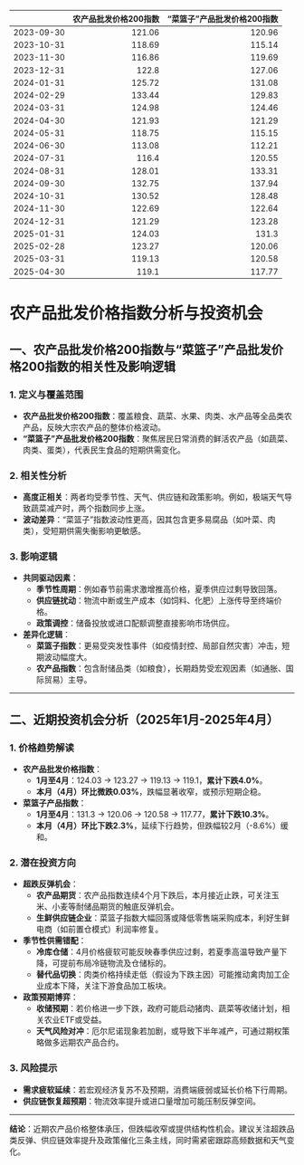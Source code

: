 |            |   农产品批发价格200指数 |   “菜篮子”产品批发价格200指数 |
|:-----------|------------------------:|------------------------------:|
| 2023-09-30 |                  121.06 |                        120.96 |
| 2023-10-31 |                  118.69 |                        115.14 |
| 2023-11-30 |                  116.86 |                        119.69 |
| 2023-12-31 |                  122.8  |                        127.06 |
| 2024-01-31 |                  125.72 |                        131.08 |
| 2024-02-29 |                  133.44 |                        129.83 |
| 2024-03-31 |                  124.98 |                        124.46 |
| 2024-04-30 |                  121.93 |                        121.29 |
| 2024-05-31 |                  118.75 |                        115.15 |
| 2024-06-30 |                  113.08 |                        112.21 |
| 2024-07-31 |                  116.4  |                        120.55 |
| 2024-08-31 |                  128.01 |                        133.31 |
| 2024-09-30 |                  132.75 |                        137.94 |
| 2024-10-31 |                  130.52 |                        128.48 |
| 2024-11-30 |                  122.69 |                        122.64 |
| 2024-12-31 |                  121.29 |                        123.28 |
| 2025-01-31 |                  124.03 |                        131.3  |
| 2025-02-28 |                  123.27 |                        120.06 |
| 2025-03-31 |                  119.13 |                        120.58 |
| 2025-04-30 |                  119.1  |                        117.77 |![图](MSCI_copper.png)



# 农产品批发价格指数分析与投资机会

## 一、农产品批发价格200指数与“菜篮子”产品批发价格200指数的相关性及影响逻辑

### 1. **定义与覆盖范围**
   - **农产品批发价格200指数**：覆盖粮食、蔬菜、水果、肉类、水产品等全品类农产品，反映大宗农产品的整体价格波动。
   - **“菜篮子”产品批发价格200指数**：聚焦居民日常消费的鲜活农产品（如蔬菜、肉类、蛋类），代表民生食品的短期供需变化。

### 2. **相关性分析**
   - **高度正相关**：两者均受季节性、天气、供应链和政策影响。例如，极端天气导致蔬菜减产时，两个指数同步上涨。
   - **波动差异**：“菜篮子”指数波动性更高，因其包含更多易腐品（如叶菜、肉类），受短期供需失衡影响更敏感。

### 3. **影响逻辑**
   - **共同驱动因素**：
     - **季节性周期**：例如春节前需求激增推高价格，夏季供应过剩导致回落。
     - **供应链扰动**：物流中断或生产成本（如饲料、化肥）上涨传导至终端价格。
     - **政策调控**：储备投放或进口配额调整直接影响市场供应。
   - **差异化逻辑**：
     - **菜篮子指数**：更易受突发性事件（如疫情封控、局部自然灾害）冲击，短期波动幅度大。
     - **农产品指数**：包含耐储品类（如粮食），长期趋势受宏观因素（如通胀、国际贸易）主导。

---

## 二、近期投资机会分析（2025年1月-2025年4月）

### 1. **价格趋势解读**
   - **农产品批发价格指数**：
     - **1月至4月**：124.03 → 123.27 → 119.13 → 119.1，**累计下跌4.0%**。
     - **本月（4月）环比微跌0.03%**，跌幅显著收窄，或预示短期企稳。
   - **菜篮子产品指数**：
     - **1月至4月**：131.3 → 120.06 → 120.58 → 117.77，**累计下跌10.3%**。
     - **本月（4月）环比下跌2.3%**，延续下行趋势，但跌幅较2月（-8.6%）缓和。

### 2. **潜在投资方向**
   - **超跌反弹机会**：
     - **农产品期货**：农产品指数连续4个月下跌后，本月接近止跌，可关注玉米、小麦等耐储品期货的触底反弹机会。
     - **生鲜供应链企业**：菜篮子指数大幅回落或降低零售端采购成本，利好生鲜电商（如前置仓模式）利润率修复。
   - **季节性供需错配**：
     - **冷库仓储**：4月价格疲软可能反映春季供应过剩，若夏季高温导致产量下降，可提前布局冷链物流及仓储标的。
     - **替代品切换**：肉类价格持续走低（假设为下跌主因）可能推动禽肉加工企业成本下降，关注下游食品加工板块。
   - **政策预期博弈**：
     - **收储预期**：若价格进一步下跌，政府可能启动猪肉、蔬菜等收储计划，相关农业ETF或受益。
     - **天气风险对冲**：厄尔尼诺现象若加剧，或导致下半年减产，可通过期权策略做多远期农产品合约。

### 3. **风险提示**
   - **需求疲软延续**：若宏观经济复苏不及预期，消费端疲弱或延长价格下行周期。
   - **供应链恢复超预期**：物流效率提升或进口量增加可能压制反弹空间。

---

**结论**：近期农产品价格整体承压，但跌幅收窄或提供结构性机会。建议关注超跌品类反弹、供应链效率提升及政策催化三条主线，同时需紧密跟踪高频数据和天气变化。
